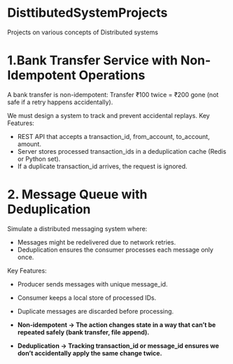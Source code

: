 # DisttibutedSystemProjects
Projects on various concepts of Distributed systems


# 1.Bank Transfer Service with Non-Idempotent Operations
A bank transfer is non-idempotent:
Transfer ₹100 twice = ₹200 gone (not safe if a retry happens accidentally).

We must design a system to track and prevent accidental replays.
Key Features:
- REST API that accepts a transaction_id, from_account, to_account, amount.
- Server stores processed transaction_ids in a deduplication cache (Redis or Python set).
- If a duplicate transaction_id arrives, the request is ignored.


 # 2. Message Queue with Deduplication
Simulate a distributed messaging system where:
- Messages might be redelivered due to network retries.
- Deduplication ensures the consumer processes each message only once.

Key Features:
- Producer sends messages with unique message_id.
- Consumer keeps a local store of processed IDs.
- Duplicate messages are discarded before processing.

- **Non-idempotent → The action changes state in a way that can’t be repeated safely (bank transfer, file append).**
- **Deduplication → Tracking transaction_id or message_id ensures we don’t accidentally apply the same change twice.**
